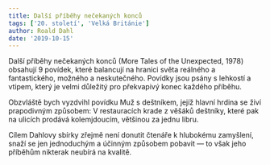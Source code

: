 ```yaml
---
title: Další příběhy nečekaných konců
tags: ['20. století', 'Velká Británie']
author: Roald Dahl
date: '2019-10-15'
---
```


Další příběhy nečekaných konců (More Tales of the Unexpected, 1978) obsahují 9 povídek, které balancují na hranici světa reálného a fantastického, možného a neskutečného. Povídky jsou psány s lehkostí a vtipem, který je velmi důležitý pro překvapivý konec každého příběhu.

Obzvláště bych vyzdvihl povídku Muž s deštníkem, jejíž hlavní hrdina se živí prapodivným způsobem: V restauracích krade z věšáků deštníky, které pak na ulicích prodává kolemjdoucím, většinou za jednu libru.

Cílem Dahlovy sbírky zřejmě není donutit čtenáře k hlubokému zamyšlení, snaží se jen jednoduchým a účinným způsobem pobavit — to však jeho příběhům nikterak neubírá na kvalitě.

